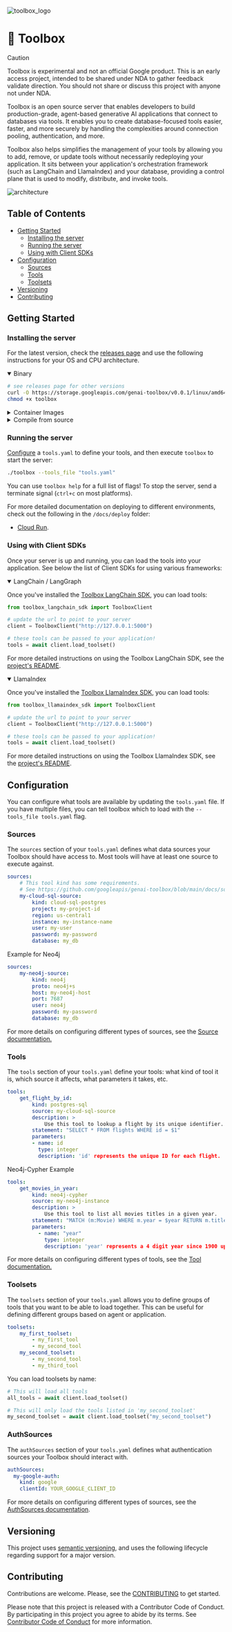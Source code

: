 ![toolbox_logo](logo.png)

# 🧰 Toolbox

> [!CAUTION]
> Toolbox is experimental and not an official Google product. This is
> an early access project, intended to be shared under NDA to gather feedback
> validate direction. You should not share or discuss this project with anyone
> not under NDA.

Toolbox is an open source server that enables developers to build
production-grade, agent-based generative AI applications that connect to
databases via tools. It enables you to create database-focused tools
easier, faster, and more securely by handling the complexities around
connection pooling, authentication, and more.

Toolbox also helps simplifies the management of your tools by allowing you to
add, remove, or update tools without necessarily redeploying your application.
It sits between your application's orchestration framework (such as LangChain
and LlamaIndex) and your database, providing a control plane that is used to
modify, distribute, and invoke tools.

![architecture](architecture.png)

<!-- TOC ignore:true -->
## Table of Contents

<!-- TOC -->

- [Getting Started](#getting-started)
  - [Installing the server](#installing-the-server)
  - [Running the server](#running-the-server)
  - [Using with Client SDKs](#using-with-client-sdks)
- [Configuration](#configuration)
  - [Sources](#sources)
  - [Tools](#tools)
  - [Toolsets](#toolsets)
- [Versioning](#versioning)
- [Contributing](#contributing)

<!-- /TOC -->

## Getting Started

### Installing the server
<!-- {x-release-please-start-version} -->
For the latest version, check the [releases page][releases] and use the
following instructions for your OS and CPU architecture.

<details open>
<summary>Binary</summary>

[releases]: https://github.com/googleapis/genai-toolbox/releases

```sh
# see releases page for other versions
curl -O https://storage.googleapis.com/genai-toolbox/v0.0.1/linux/amd64/toolbox
chmod +x toolbox
```

</details>

<details>
<summary>Container Images</summary>
You can also install Toolbox as a container:

```sh
# see releases page for other versions
docker pull us-central1-docker.pkg.dev/database-toolbox/toolbox/toolbox:$VERSION
```

</details>

<details>
<summary>Compile from source</summary>

To install from source, ensure you have the latest version of
[Go installed](https://go.dev/doc/install).

```sh
go install github.com/googleapis/genai-toolbox@v0.0.1
```

</details>
<!-- {x-release-please-end} -->

### Running the server

[Configure](#configuration) a `tools.yaml` to define your tools, and then
execute `toolbox` to start the server:

```sh
./toolbox --tools_file "tools.yaml"
```

You can use `toolbox help` for a full list of flags! To stop the server, send a
terminate signal (`ctrl+c` on most platforms).

For more detailed documentation on deploying to different environments, check
out the following in the `/docs/deploy` folder:

- [Cloud Run](./docs/deploy/deploy_toolbox.md).

### Using with Client SDKs

Once your server is up and running, you can load the tools into your
application. See below the list of Client SDKs for using various frameworks:

<details open>
<summary>LangChain / LangGraph</summary>

Once you've installed the [Toolbox LangChain SDK][langchain-sdk], you can load
tools:

```python
from toolbox_langchain_sdk import ToolboxClient

# update the url to point to your server
client = ToolboxClient("http://127.0.0.1:5000")

# these tools can be passed to your application! 
tools = await client.load_toolset()
```

For more detailed instructions on using the Toolbox LangChain SDK, see the
[project's README][langchain-sdk-readme].

[langchain-sdk]: ./sdks/langchain/
[langchain-sdk-readme]: ./sdks/langchain/README.md

</details>

<details open>
<summary>LlamaIndex</summary>

Once you've installed the [Toolbox LlamaIndex SDK][llamaindex-sdk], you can load
tools:

```python
from toolbox_llamaindex_sdk import ToolboxClient

# update the url to point to your server
client = ToolboxClient("http://127.0.0.1:5000")

# these tools can be passed to your application! 
tools = await client.load_toolset()
```

For more detailed instructions on using the Toolbox LlamaIndex SDK, see the
[project's README][llamaindex-sdk-readme].

[llamaindex-sdk]: ./sdks/llamaindex/
[llamaindex-sdk-readme]: ./sdks/llamaindex/README.md

</details>

## Configuration

You can configure what tools are available by updating the `tools.yaml` file. If
you have multiple files, you can tell toolbox which to load with the
`--tools_file tools.yaml` flag.

### Sources

The `sources` section of your `tools.yaml` defines what data sources your
Toolbox should have access to. Most tools will have at least one source to
execute against.

```yaml
sources:
    # This tool kind has some requirements. 
    # See https://github.com/googleapis/genai-toolbox/blob/main/docs/sources/cloud-sql-pg.md#requirements
    my-cloud-sql-source:
        kind: cloud-sql-postgres
        project: my-project-id
        region: us-central1
        instance: my-instance-name
        user: my-user
        password: my-password
        database: my_db
```

Example for Neo4j

```yaml
sources:
    my-neo4j-source:
        kind: neo4j
        proto: neo4j+s
        host: my-neo4j-host
        port: 7687
        user: neo4j
        password: my-password
        database: my_db
```

For more details on configuring different types of sources, see the [Source
documentation.](docs/sources/README.md)

### Tools

The `tools` section of your `tools.yaml` define your tools: what kind of tool it
is, which source it affects, what parameters it takes, etc.

```yaml
tools:
    get_flight_by_id:
        kind: postgres-sql
        source: my-cloud-sql-source
        description: >
            Use this tool to lookup a flight by its unique identifier.
        statement: "SELECT * FROM flights WHERE id = $1"
        parameters:
        - name: id
          type: integer
          description: 'id' represents the unique ID for each flight. 
```

Neo4j-Cypher Example

```yaml
tools:
    get_movies_in_year:
        kind: neo4j-cypher
        source: my-neo4j-instance
        description: >
            Use this tool to list all movies titles in a given year. 
        statement: "MATCH (m:Movie) WHERE m.year = $year RETURN m.title"
        parameters:
          - name: "year"
            type: integer
            description: 'year' represents a 4 digit year since 1900 up to the current year 
```

For more details on configuring different types of tools, see the [Tool
documentation.](docs/tools/README.md)


### Toolsets

The `toolsets` section of your `tools.yaml` allows you to define groups of tools
that you want to be able to load together. This can be useful for defining
different groups based on agent or application.

```yaml
toolsets:
    my_first_toolset:
        - my_first_tool
        - my_second_tool
    my_second_toolset:
        - my_second_tool
        - my_third_tool
```

You can load toolsets by name:

```python
# This will load all tools
all_tools = await client.load_toolset()

# This will only load the tools listed in 'my_second_toolset'
my_second_toolset = await client.load_toolset("my_second_toolset")
```

### AuthSources

The `authSources` section of your `tools.yaml` defines what authentication sources your
Toolbox should interact with.

```yaml
authSources:
  my-google-auth:
    kind: google
    clientId: YOUR_GOOGLE_CLIENT_ID
```

For more details on configuring different types of sources, see the [AuthSources
documentation](docs/authSources/README.md).

## Versioning

This project uses [semantic versioning](https://semver.org/), and uses the
following lifecycle regarding support for a major version.

## Contributing

Contributions are welcome. Please, see the [CONTRIBUTING](CONTRIBUTING.md)
to get started.

Please note that this project is released with a Contributor Code of Conduct.
By participating in this project you agree to abide by its terms. See
[Contributor Code of Conduct](CODE_OF_CONDUCT.md) for more information.

